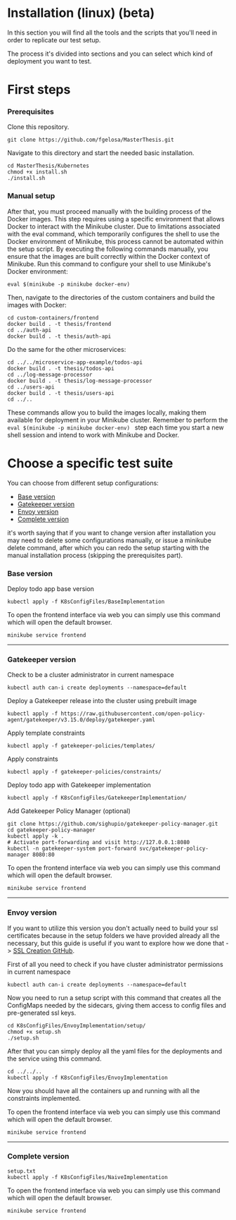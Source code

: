 # Installation (linux) (beta)
In this section you will find all the tools and the scripts that you'll need in order to replicate our test setup.

The process it's divided into sections and you can select which kind of deployment you want to test.

# First steps
### Prerequisites
Clone this repository.
```
git clone https://github.com/fgelosa/MasterThesis.git
```
Navigate to this directory and start the needed basic installation.
```
cd MasterThesis/Kubernetes
chmod +x install.sh
./install.sh
```
### Manual setup
After that, you must proceed manually with the building process of the Docker images. This step requires using a specific environment that allows Docker to interact with the Minikube cluster. Due to limitations associated with the eval command, which temporarily configures the shell to use the Docker environment of Minikube, this process cannot be automated within the setup script. By executing the following commands manually, you ensure that the images are built correctly within the Docker context of Minikube.
Run this command to configure your shell to use Minikube's Docker environment:
```
eval $(minikube -p minikube docker-env)
```
Then, navigate to the directories of the custom containers and build the images with Docker:
```
cd custom-containers/frontend
docker build . -t thesis/frontend
cd ../auth-api
docker build . -t thesis/auth-api
```
Do the same for the other microservices:
```
cd ../../microservice-app-example/todos-api
docker build . -t thesis/todos-api
cd ../log-message-processor
docker build . -t thesis/log-message-processor
cd ../users-api
docker build . -t thesis/users-api
cd ../..
```
These commands allow you to build the images locally, making them available for deployment in your Minikube cluster. Remember to perform the `eval $(minikube -p minikube docker-env)
` step each time you start a new shell session and intend to work with Minikube and Docker.

# Choose a specific test suite
You can choose from different setup configurations:
- [Base version](#base-version)
- [Gatekeeper version](#gatekeeper-version)
- [Envoy version](#envoy-version)
- [Complete version](#complete-version)

it's worth saying that if you want to change version after installation you may need to delete some configurations manually, or issue a minikube delete command, after which you can redo the setup starting with the manual installation process (skipping the prerequisites part).

### Base version
Deploy todo app base version
```
kubectl apply -f K8sConfigFiles/BaseImplementation
```
To open the frontend interface via web you can simply use this command which will open the default browser.
```
minikube service frontend
```

---

### Gatekeeper version
Check to be a cluster administrator in current namespace
```
kubectl auth can-i create deployments --namespace=default
```
Deploy a Gatekeeper release into the cluster using prebuilt image
```
kubectl apply -f https://raw.githubusercontent.com/open-policy-agent/gatekeeper/v3.15.0/deploy/gatekeeper.yaml
```
Apply template constraints
```
kubectl apply -f gatekeeper-policies/templates/
```
Apply constraints
```
kubectl apply -f gatekeeper-policies/constraints/
```
Deploy todo app with Gatekeeper implementation
```
kubectl apply -f K8sConfigFiles/GatekeeperImplementation/
```
Add Gatekeeper Policy Manager (optional)
```
git clone https://github.com/sighupio/gatekeeper-policy-manager.git
cd gatekeeper-policy-manager
kubectl apply -k .
# Activate port-forwarding and visit http://127.0.0.1:8080
kubectl -n gatekeeper-system port-forward svc/gatekeeper-policy-manager 8080:80
```

To open the frontend interface via web you can simply use this command which will open the default browser.
```
minikube service frontend
```

---

### Envoy version
If you want to utilize this version you don't actually need to build your ssl certificates because in the setup folders we have provided already all the necessary, but this guide is useful if you want to explore how we done that -> [SSL Creation GitHub](https://gist.github.com/fntlnz/cf14feb5a46b2eda428e000157447309). 

First of all you need to check if you have cluster administrator permissions in current namespace
```
kubectl auth can-i create deployments --namespace=default
```

Now you need to run a setup script with this command that creates all the ConfigMaps needed by the sidecars, giving them access to config files and pre-generated ssl keys.
```
cd K8sConfigFiles/EnvoyImplementation/setup/
chmod +x setup.sh
./setup.sh
```

After that you can simply deploy all the yaml files for the deployments and the service using this command.
```
cd ../../..
kubectl apply -f K8sConfigFiles/EnvoyImplementation
```

Now you should have all the containers up and running with all the constraints implemented.

To open the frontend interface via web you can simply use this command which will open the default browser.
```
minikube service frontend
```
---

### Complete version
```
setup.txt
kubectl apply -f K8sConfigFiles/NaiveImplementation
```

To open the frontend interface via web you can simply use this command which will open the default browser.
```
minikube service frontend
```
